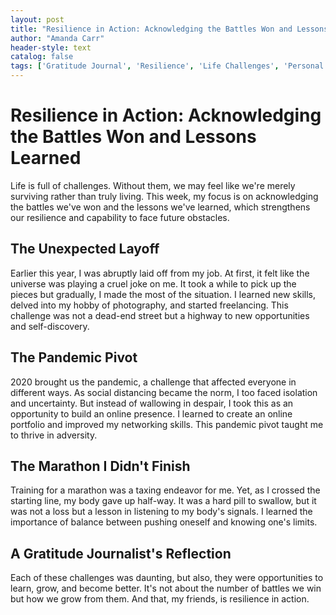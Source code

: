 ```yaml
---
layout: post
title: "Resilience in Action: Acknowledging the Battles Won and Lessons Learned"
author: "Amanda Carr"
header-style: text
catalog: false
tags: ['Gratitude Journal', 'Resilience', 'Life Challenges', 'Personal Growth', 'Self Improvement', 'Opportunities']
---
```


# Resilience in Action: Acknowledging the Battles Won and Lessons Learned

Life is full of challenges. Without them, we may feel like we're merely surviving rather than truly living. This week, my focus is on acknowledging the battles we've won and the lessons we've learned, which strengthens our resilience and capability to face future obstacles.

## The Unexpected Layoff
Earlier this year, I was abruptly laid off from my job. At first, it felt like the universe was playing a cruel joke on me. It took a while to pick up the pieces but gradually, I made the most of the situation. I learned new skills, delved into my hobby of photography, and started freelancing. This challenge was not a dead-end street but a highway to new opportunities and self-discovery.

## The Pandemic Pivot
2020 brought us the pandemic, a challenge that affected everyone in different ways. As social distancing became the norm, I too faced isolation and uncertainty. But instead of wallowing in despair, I took this as an opportunity to build an online presence. I learned to create an online portfolio and improved my networking skills. This pandemic pivot taught me to thrive in adversity.

## The Marathon I Didn't Finish
Training for a marathon was a taxing endeavor for me. Yet, as I crossed the starting line, my body gave up half-way. It was a hard pill to swallow, but it was not a loss but a lesson in listening to my body's signals. I learned the importance of balance between pushing oneself and knowing one's limits.

## A Gratitude Journalist's Reflection
Each of these challenges was daunting, but also, they were opportunities to learn, grow, and become better. It's not about the number of battles we win but how we grow from them. And that, my friends, is resilience in action.

